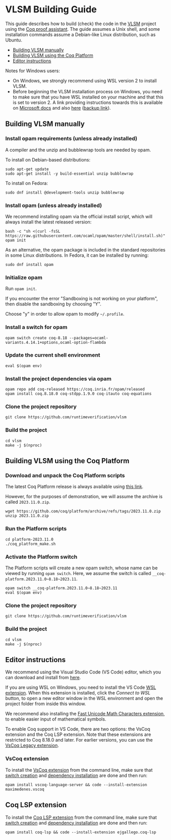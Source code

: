 # VLSM Building Guide

This guide describes how to build (check) the code in the
[VLSM](https://github.com/runtimeverification/vlsm) project
using the [Coq proof assistant](https://coq.inria.fr).
The guide assumes a Unix shell, and some installation commands
assume a Debian-like Linux distribution, such as Ubuntu.

- [Building VLSM manually](#building-vlsm-manually)
- [Building VLSM using the Coq Platform](#building-vlsm-using-the-coq-platform)
- [Editor instructions](#editor-instructions)

Notes for Windows users:

- On Windows, we strongly recommend using WSL version 2 to install VLSM.
- Before beginning the VLSM installation process on Windows, you need to make sure that you have WSL installed on your machine and that this is set to version 2. A link providing instructions towards this is available on [Microsoft docs](https://docs.microsoft.com/en-us/windows/wsl/) and also [here](https://pureinfotech.com/install-windows-subsystem-linux-2-windows-10/) ([backup link](https://web.archive.org/web/20220712162626/https://pureinfotech.com/install-windows-subsystem-linux-2-windows-10/)).

## Building VLSM manually

### Install opam requirements (unless already installed)

A compiler and the unzip and bubblewrap tools are needed by opam.

To install on Debian-based distributions:

```shell
sudo apt-get update
sudo apt-get install -y build-essential unzip bubblewrap
```

To install on Fedora:

```shell
sudo dnf install @development-tools unzip bubblewrap
```

### Install opam (unless already installed)

We recommend installing opam via the official install script, which will always
install the latest released version:

```shell
bash -c "sh <(curl -fsSL https://raw.githubusercontent.com/ocaml/opam/master/shell/install.sh)"
opam init
```

As an alternative, the opam package is included in the
standard repositories in some Linux distributions. In Fedora,
it can be installed by running:

```shell
sudo dnf install opam
```

### Initialize opam

Run `opam init`.

If you encounter the error "Sandboxing is not working on your platform", then
disable the sandboxing by choosing "Y".

Choose "y" in order to allow opam to modify `~/.profile`.

### Install a switch for opam

```shell
opam switch create coq-8.18 --packages=ocaml-variants.4.14.1+options,ocaml-option-flambda
```

### Update the current shell environment

```shell
eval $(opam env)
```

### Install the project dependencies via opam

```shell
opam repo add coq-released https://coq.inria.fr/opam/released
opam install coq.8.18.0 coq-stdpp.1.9.0 coq-itauto coq-equations
```

### Clone the project repository

```shell
git clone https://github.com/runtimeverification/vlsm
```

### Build the project

```shell
cd vlsm
make -j $(nproc)
```

## Building VLSM using the Coq Platform

### Download and unpack the Coq Platform scripts

The latest Coq Platform release is always available using [this link](https://github.com/coq/platform/releases/latest).

However, for the purposes of demonstration, we will assume the archive is called `2023.11.0.zip`.

```shell
wget https://github.com/coq/platform/archive/refs/tags/2023.11.0.zip
unzip 2023.11.0.zip
```

### Run the Platform scripts

```shell
cd platform-2023.11.0
./coq_platform_make.sh
```

### Activate the Platform switch

The Platform scripts will create a new opam switch, whose
name can be viewed by running `opam switch`. Here, we assume
the switch is called `__coq-platform.2023.11.0~8.18~2023.11`.

```shell
opam switch __coq-platform.2023.11.0~8.18~2023.11
eval $(opam env)
```

### Clone the project repository

```shell
git clone https://github.com/runtimeverification/vlsm
```

### Build the project

```shell
cd vlsm
make -j $(nproc)
```

## Editor instructions

We recommend using the Visual Studio Code (VS Code) editor, which you can download and install from [here](https://code.visualstudio.com).

If you are using WSL on Windows, you need to install the VS Code [WSL extension](https://marketplace.visualstudio.com/items?itemName=ms-vscode-remote.remote-wsl). When this extension is installed, click the *Connect to WSL* button, to open a new editor window in the WSL environment and open the project folder from inside this window.

We recommend also installing the [Fast Unicode Math Characters extension](https://marketplace.visualstudio.com/items?itemName=GuidoTapia2.unicode-math-vscode), to enable easier input of mathematical symbols.

To enable Coq support in VS Code, there are two options: the VsCoq extension and the Coq LSP extension. Note that these extensions are restricted to Coq 8.18.0 and later. For earlier versions, you can use the [VsCoq Legacy extension](https://github.com/coq-community/vscoq/tree/vscoq1).

### VsCoq extension

To install the [VsCoq extension](https://marketplace.visualstudio.com/items?itemName=ejgallego.coq-lsp) from the command line, make sure that [switch creation](#install-a-switch-for-opam) and [dependency installation](#install-the-project-dependencies-via-opam) are done and then run:

```shell
opam install vscoq-language-server && code --install-extension maximedenes.vscoq
```

## Coq LSP extension

To install the [Coq LSP extension](https://marketplace.visualstudio.com/items?itemName=ejgallego.coq-lsp) from the command line, make sure that [switch creation](#install-a-switch-for-opam) and [dependency installation](#install-the-project-dependencies-via-opam) are done and then run:

```shell
opam install coq-lsp && code --install-extension ejgallego.coq-lsp
```
